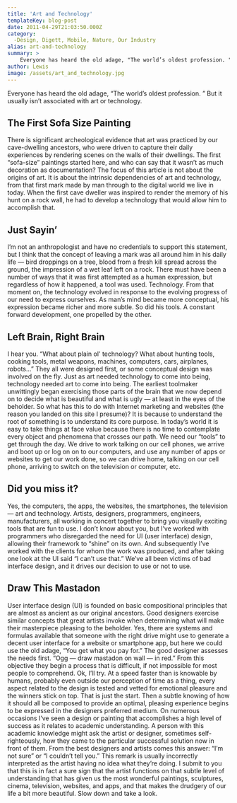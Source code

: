 ```yaml
---
title: 'Art and Technology'
templateKey: blog-post
date: 2011-04-29T21:03:50.000Z
category: 
  -Design, Digett, Mobile, Nature, Our Industry
alias: art-and-technology
summary: > 
  	Everyone has heard the old adage, "The world’s oldest profession. " But it usually isn’t associated with art or technology.
author: Lewis
image: /assets/art_and_technology.jpg
---
```


Everyone has heard the old adage, “The world’s oldest profession. ” But it usually isn’t associated with art or technology.

The First Sofa Size Painting
----------------------------

There is significant archeological evidence that art was practiced by our cave-dwelling ancestors, who were driven to capture their daily experiences by rendering scenes on the walls of their dwellings. The first “sofa-size” paintings started here, and who can say that it wasn’t as much decoration as documentation? The focus of this article is not about the origins of art. It is about the intrinsic dependencies of art and technology, from that first mark made by man through to the digital world we live in today. When the first cave dweller was inspired to render the memory of his hunt on a rock wall, he had to develop a technology that would allow him to accomplish that.

Just Sayin’
-----------

I’m not an anthropologist and have no credentials to support this statement, but I think that the concept of leaving a mark was all around him in his daily life — bird droppings on a tree, blood from a fresh kill spread across the ground, the impression of a wet leaf left on a rock. There must have been a number of ways that it was first attempted as a human expression, but regardless of how it happened, a tool was used. Technology. From that moment on, the technology evolved in response to the evolving progress of our need to express ourselves. As man’s mind became more conceptual, his expression became richer and more subtle. So did his tools. A constant forward development, one propelled by the other.  

Left Brain, Right Brain  
-------------------------

I hear you. “What about plain ol' technology? What about hunting tools, cooking tools, metal weapons, machines, computers, cars, airplanes, robots...” They all were designed first, or some conceptual design was involved on the fly. Just as art needed technology to come into being, technology needed art to come into being. The earliest toolmaker unwittingly began exercising those parts of the brain that we now depend on to decide what is beautiful and what is ugly — at least in the eyes of the beholder. So what has this to do with Internet marketing and websites (the reason you landed on this site I presume)? It is because to understand the root of something is to understand its core purpose. In today’s world it is easy to take things at face value because there is no time to contemplate every object and phenomena that crosses our path. We need our “tools” to get through the day. We drive to work talking on our cell phones, we arrive and boot up or log on on to our computers, and use any number of apps or websites to get our work done, so we can drive home, talking on our cell phone, arriving to switch on the television or computer, etc.      

Did you miss it?      
----------------------

Yes, the computers, the apps, the websites, the smartphones, the television — art and technology. Artists, designers, programmers, engineers, manufacturers, all working in concert together to bring you visually exciting tools that are fun to use. I don’t know about you, but I’ve worked with programmers who disregarded the need for UI (user interface) design, allowing their framework to “shine” on its own. And subsequently I’ve worked with the clients for whom the work was produced, and after taking one look at the UI said “I can’t use that.” We’ve all been victims of bad interface design, and it drives our decision to use or not to use.

Draw This Mastadon
------------------

User interface design (UI) is founded on basic compositional principles that are almost as ancient as our original ancestors. Good designers exercise similar concepts that great artists invoke when determining what will make their masterpiece pleasing to the beholder. Yes, there are systems and formulas available that someone with the right drive might use to generate a decent user interface for a website or smartphone app, but here we could use the old adage, “You get what you pay for.” The good designer assesses the needs first. “Ogg — draw mastadon on wall — in red.” From this objective they begin a process that is difficult, if not impossible for most people to comprehend. Ok, I’ll try. At a speed faster than is knowable by humans, probably even outside our perception of time as a thing, every aspect related to the design is tested and vetted for emotional pleasure and the winners stick on top. That is just the start. Then a subtle knowing of how it should all be composed to provide an optimal, pleasing experience begins to be expressed in the designers preferred medium. On numerous occasions I’ve seen a design or painting that accomplishes a high level of success as it relates to academic understanding. A person with this academic knowledge might ask the artist or designer, sometimes self-righteously, how they came to the particular successful solution now in front of them. From the best designers and artists comes this answer: “I’m not sure” or “I couldn’t tell you.” This remark is usually incorrectly interpreted as the artist having no idea what they’re doing. I submit to you that this is in fact a sure sign that the artist functions on that subtle level of understanding that has given us the most wonderful paintings, sculptures, cinema, television, websites, and apps, and that makes the drudgery of our life a bit more beautiful. Slow down and take a look.